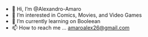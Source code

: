 - 👋 Hi, I’m @Alexandro-Amaro
- 👀 I’m interested in Comics, Movies, and Video Games
- 🌱 I’m currently learning on Booleean 
- 📫 How to reach me ... amaroalex26@gmail.com

<!---
Alexandro-Amaro/Alexandro-Amaro is a ✨ special ✨ repository because its `README.md` (this file) appears on your GitHub profile.
You can click the Preview link to take a look at your changes.
--->
